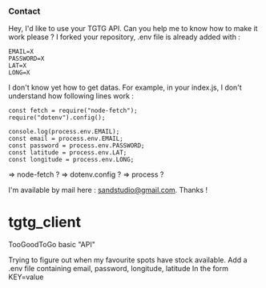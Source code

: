 ### Contact

Hey, I'd like to use your TGTG API. Can you help me to know how to make it work please ?
I forked your repository, .env file is already added with : 
````
EMAIL=X
PASSWORD=X
LAT=X
LONG=X
````

I don't know yet how to get datas. 
For example, in your index.js, I don't understand how following lines work : 

````
const fetch = require("node-fetch");
require("dotenv").config();

console.log(process.env.EMAIL);
const email = process.env.EMAIL;
const password = process.env.PASSWORD;
const latitude = process.env.LAT;
const longitude = process.env.LONG;
````

=> node-fetch ?
=> dotenv.config ?
=> process ?

I'm available by mail here : sandstudio@gmail.com.
Thanks !

# tgtg_client
TooGoodToGo basic "API"

Trying to figure out when my favourite spots have stock available.
Add a .env file containing email, password, longitude, latitude
In the form KEY=value
